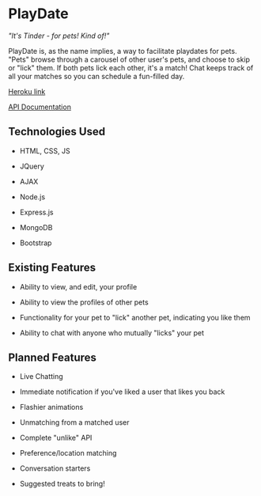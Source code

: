 
# PlayDate

*"It's Tinder - for pets! Kind of!"*

PlayDate is, as the name implies, a way to facilitate playdates for pets. "Pets" browse through a carousel of other user's pets, and choose to skip or "lick" them. If both pets lick each other, it's a match! Chat keeps track of all your matches so you can schedule a fun-filled day.



[Heroku link](https://playdate.waffle.expert/)

[API Documentation](docs/API.md)



## Technologies Used



- HTML, CSS, JS

- JQuery

- AJAX

- Node.js

- Express.js

- MongoDB

- Bootstrap



## Existing Features



- Ability to view, and edit, your profile

- Ability to view the profiles of other pets

- Functionality for your pet to "lick" another pet, indicating you like them

- Ability to chat with anyone who mutually "licks" your pet



## Planned Features



- Live Chatting

- Immediate notification if you've liked a user that likes you back

- Flashier animations

- Unmatching from a matched user

- Complete "unlike" API

- Preference/location matching

- Conversation starters

- Suggested treats to bring!
